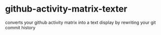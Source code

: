 # github-activity-matrix-texter
converts your github activity matrix into a text display by rewriting your git commit history
